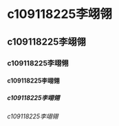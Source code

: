 # c109118225李翊翎
## c109118225李翊翎
### c109118225李翊翎
#### c109118225李翊翎
##### c109118225李翊翎
###### c109118225李翊翎
